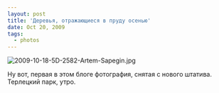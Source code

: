 ```yaml
---
layout: post
title: 'Деревья, отражающиеся в пруду осенью'
date: Oct 20, 2009
tags:
  - photos
---
```


![2009-10-18-5D-2582-Artem-Sapegin.jpg](upload://2009-10-18-5D-2582-Artem-Sapegin.jpg)

Ну вот, первая в этом блоге фотография, снятая с нового штатива. Терлецкий парк, утро.
